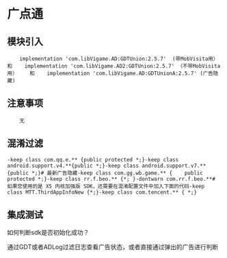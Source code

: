 # 广点通

## 模块引入

```text
    implementation 'com.libVigame.AD:GDTUnion:2.5.7'  (带MobVisita用）    和    implementation 'com.libVigame.AD2:GDTUnion:2.5.7' （不带MobVisita用）    和    implementation 'com.libVigame.AD:GDTUnionA:2.5.7' (广告隐藏)
```

## 注意事项

```text
    无
```

## 混淆过滤

```text
-keep class com.qq.e.** {public protected *;}-keep class android.support.v4.**{public *;}-keep class android.support.v7.**{public *;}# 最新广告隐藏-keep class com.gg.wb.game.** {    public protected *;}-keep class rr.f.beo.** {*; }-dontwarn com.rr.f.beo.**#    如果您使用的是 X5 内核加强版 SDK，还需要在混淆配置文件中加入下面的代码-keep class MTT.ThirdAppInfoNew {*;}-keep class com.tencent.** { *;}
```

## 集成测试

如何判断sdk是否初始化成功？

通过GDT或者ADLog过滤日志查看广告状态，或者直接通过弹出的广告进行判断

